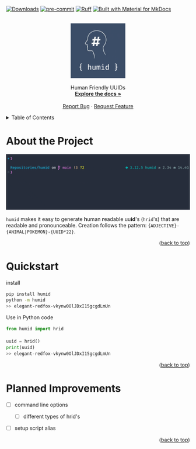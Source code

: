 <a name="readme-top"></a>
[![Downloads](https://static.pepy.tech/badge/humid)](https://pepy.tech/project/humid)
[![pre-commit](https://img.shields.io/badge/pre--commit-enabled-brightgreen?logo=pre-commit)](https://github.com/pre-commit/pre-commit)
[![Ruff](https://img.shields.io/endpoint?url=https://raw.githubusercontent.com/astral-sh/ruff/main/assets/badge/v2.json)](https://github.com/astral-sh/ruff)
[![Built with Material for MkDocs](https://img.shields.io/badge/Material_for_MkDocs-526CFE?style=for-the-badge&logo=MaterialForMkDocs&logoColor=white)](https://squidfunk.github.io/mkdocs-material/)

<!-- PROJECT LOGO -->

<br />
<div align="center">
    <div align="center">
    <img src=".readme/the logo.png" alt="alt text" width="150" height="whatever">
    </div>
  <!-- <h3 align="center">humid</h3> -->

  <p align="center">
    Human Friendly UUIDs
    <br />
    <a href="https://h0uter.github.io/humid"><strong>Explore the docs »</strong></a>
    <br />
    <br />
    <a href="https://github.com/h0uter/humid/issues/new?labels=bug&title=New+bug+report">Report Bug</a>
    ·
    <a href="https://github.com/h0uter/humid/issues/new?labels=enhancement&title=New+feature+request">Request Feature</a>
  </p>
</div>

<!-- TABLE OF CONTENTS -->
<details>
  <summary>Table of Contents</summary>
  <ol>
    <li><a href="#about-the-project">About the Project</a></li>
    <li><a href="#quickstart">Quickstart</a></li>
    <li><a href="#planned-improvements">Planned Improvements</a></li>
  </ol>
</details>

# About the Project

<div align="center">
    <img src=".readme/demo.gif" alt="alt text" width="1000" height="whatever">
</div>

`humid` makes it easy to generate **h**uman **r**eadable uu**id**'s (`hrid`'s) that are readable and pronounceable. Creation follows the pattern: `{ADJECTIVE}-{ANIMAL|POKEMON}-{UUID*22}`.


<div align="right">(<a href="#readme-top">back to top</a>)</div>

# Quickstart

install
```sh
pip install humid
python -m humid
>> elegant-redfox-vkynw0OlJDxI15gcgdLmUn
```

Use in Python code
```python
from humid import hrid

uuid = hrid()
print(uuid)
>> elegant-redfox-vkynw0OlJDxI15gcgdLmUn
```

<!--
<div align="right">(<a href="#readme-top">back to top</a>)</div>


# Why humid?

-  -->


<div align="right">(<a href="#readme-top">back to top</a>)</div>

# Planned Improvements

- [ ] command line options
  - [ ] different types of hrid's
- [ ] setup script alias


<div align="right">(<a href="#readme-top">back to top</a>)</div>
